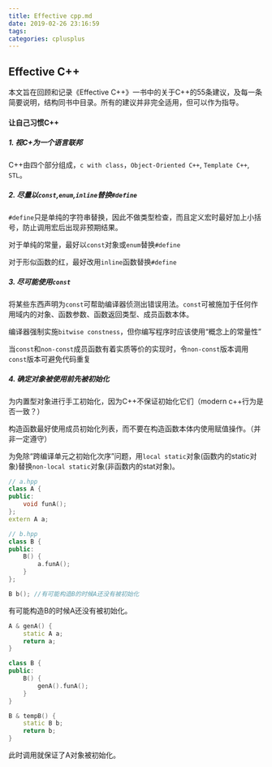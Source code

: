 ```yaml
---
title: Effective cpp.md
date: 2019-02-26 23:16:59
tags: 
categories: cplusplus
---
```

## Effective C++

本文旨在回顾和记录《Effective C++》一书中的关于C++的55条建议，及每一条简要说明，结构同书中目录。所有的建议并非完全适用，但可以作为指导。

#### 让自己习惯C++

##### *1. 视C+为一个语言联邦*

C++由四个部分组成，`c with class`，`Object-Oriented C++`, `Template C++`, `STL`。

##### *2. 尽量以`const`,`enum`,`inline`替换`#define`*

`#define`只是单纯的字符串替换，因此不做类型检查，而且定义宏时最好加上小括号，防止调用宏后出现非预期结果。

对于单纯的常量，最好以`const`对象或`enum`替换`#define`

对于形似函数的红，最好改用`inline`函数替换`#define`

##### *3. 尽可能使用`const`*

将某些东西声明为`const`可帮助编译器侦测出错误用法。`const`可被施加于任何作用域内的对象、函数参数、函数返回类型、成员函数本体。

编译器强制实施`bitwise constness`，但你编写程序时应该使用“概念上的常量性”

当`const`和`non-const`成员函数有着实质等价的实现时，令`non-const`版本调用`const`版本可避免代码重复

##### *4. 确定对象被使用前先被初始化*

为内置型对象进行手工初始化，因为C++不保证初始化它们（modern c++行为是否一致？）

构造函数最好使用成员初始化列表，而不要在构造函数本体内使用赋值操作。（并非一定遵守）

为免除“跨编译单元之初始化次序”问题，用`local static`对象(函数内的static对象)替换`non-local static`对象(非函数内的stat对象)。

```c++
// a.hpp
class A {
public:
    void funA();
};
extern A a;

// b.hpp
class B {
public:
    B() {
        a.funA();
    }
};

B b(); //有可能构造B的时候A还没有被初始化
```

有可能构造B的时候A还没有被初始化。

``` c++
A & genA() {
    static A a;
    return a;
}

class B {
public:
    B() {
        genA().funA();
    }
}

B & tempB() {
    static B b;
    return b;
}
```

此时调用就保证了A对象被初始化。

